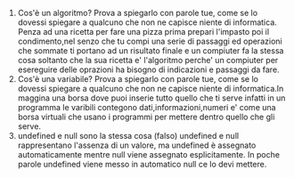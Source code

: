 1. Cos'è un algoritmo? Prova a spiegarlo con parole tue, come se lo dovessi spiegare a qualcuno che non ne capisce niente di informatica.
Penza ad una ricetta per fare una pizza prima prepari l'impasto poi il condimento,nel senzo che tu compi una serie di passaggi ed operazioni che sommate ti portano ad un risultato finale e un compiuter fa la stessa cosa soltanto che la sua ricetta e' l'algoritmo perche' un compiuter per esereguire delle oprazioni ha bisogno di indicazioni e passaggi da fare.
2. Cos'è una variabile? Prova a spiegarlo con parole tue, come se lo dovessi spiegare a qualcuno che non ne capisce niente di informatica.In maggina una borsa dove puoi inserie tutto quello che ti serve infatti in un programma le varibili contegono dati,informazioni,numeri e' come una borsa virtuali che usano i programmi per mettere dentro quello che gli serve.
3. undefined e null sono la stessa cosa (falso)
undefined e null rappresentano l'assenza di un valore, ma undefined è assegnato automaticamente mentre null viene assegnato esplicitamente.
In poche parole undefined viene messo in automatico null ce lo devi mettere.